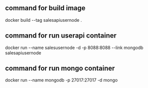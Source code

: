 ## command for build image 
docker build --tag salesapiusernode .

## command for run userapi container 
docker run --name salesusernode -d -p 8088:8088 --link mongodb salesapiusernode

## command for run mongo container 
docker run --name mongodb -p 27017:27017 -d mongo